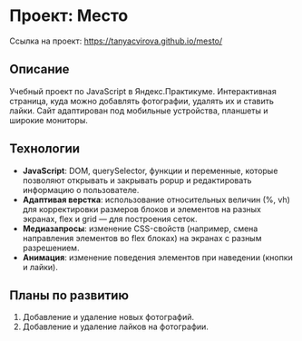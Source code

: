 # Проект: Место

Ссылка на проект: https://tanyacvirova.github.io/mesto/

## Описание

Учебный проект по JavaScript в Яндекс.Практикуме. Интерактивная страница, куда можно добавлять фотографии, удалять их и ставить лайки. Сайт адаптирован под мобильные устройства, планшеты и широкие мониторы.

## Технологии

* **JavaScript**: DOM, querySelector, функции и переменные, которые позволяют открывать и закрывать popup и редактировать информацию о пользователе.
* **Адаптивая верстка**: использование относительных величин (%, vh) для корректировки размеров блоков и элементов на разных экранах, flex и grid — для построения сеток.
* **Медиазапросы**: изменение CSS-свойств (например, смена направления элементов во flex блоках) на экранах с разным разрешением.
* **Анимация**: изменение поведения элементов при наведении (кнопки и лайки).

## Планы по развитию

1. Добавление и удаление новых фотографий.
2. Добавление и удаление лайков на фотографии.
